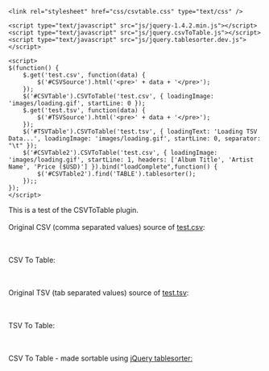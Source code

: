 <!DOCTYPE html>
<html lang="en">
<head>
	<meta charset="utf-8" />
	<title>jQuery CSVToTable</title>

	<link rel="stylesheet" href="css/csvtable.css" type="text/css" />

	<script type="text/javascript" src="js/jquery-1.4.2.min.js"></script>
	<script type="text/javascript" src="js/jquery.csvToTable.js"></script>
	<script type="text/javascript" src="js/jquery.tablesorter.dev.js"></script>
	
	<script>
	$(function() {
		$.get('test.csv', function(data) {
			$('#CSVSource').html('<pre>' + data + '</pre>');
		});
		$('#CSVTable').CSVToTable('test.csv', { loadingImage: 'images/loading.gif', startLine: 0 });
		$.get('test.tsv', function(data) {
			$('#TSVSource').html('<pre>' + data + '</pre>');
		});
		$('#TSVTable').CSVToTable('test.tsv', { loadingText: 'Loading TSV Data...', loadingImage: 'images/loading.gif', startLine: 0, separator: "\t" });
		$('#CSVTable2').CSVToTable('test.csv', { loadingImage: 'images/loading.gif', startLine: 1, headers: ['Album Title', 'Artist Name', 'Price ($USD)'] }).bind("loadComplete",function() { 
			$('#CSVTable2').find('TABLE').tablesorter();
		});;
	});
	</script>
</head>
<body>

This is a test of the CSVToTable plugin.
<br><br>
Original CSV (comma separated values) source of <a href="test.csv">test.csv</a>:<br>
<div id="CSVSource" class="source">
</div>

<br><br>
CSV To Table:<br>
<div id="CSVTable">

</div>

<br><br>
Original TSV (tab separated values) source of <a href="test.tsv">test.tsv</a>:<br>
<div id="TSVSource" class="source">
</div>

<br><br>
TSV To Table:<br>
<div id="TSVTable">

</div>


<br><br>
CSV To Table - made sortable using <a target="_blank" href="http://tablesorter.com/">jQuery tablesorter:</a><br>
<div id="CSVTable2">

</div>


</body>
</html>
